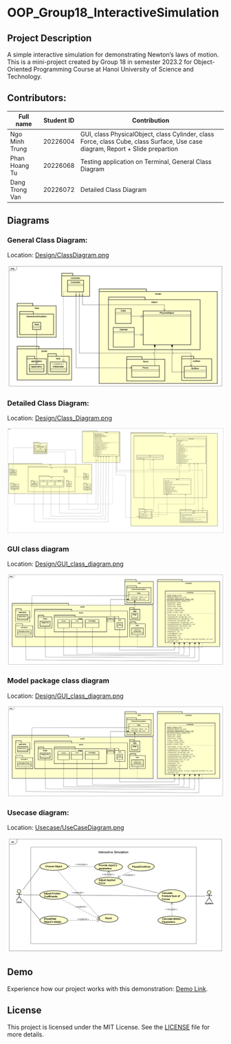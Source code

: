 # OOP_Group18_InteractiveSimulation
## Project Description
A simple interactive simulation for demonstrating Newton’s laws of motion.
This is a mini-project created by Group 18 in semester 2023.2 for Object-Oriented Programming Course at Hanoi University of Science and Technology.
## Contributors:
| Full name           | Student ID   | Contribution                                                                                                                   |
---------------------|------------  |--------------------------------------------------------------------------------------------------------------------------------|
| Ngo Minh Trung      |20226004      | GUI, class PhysicalObject, class Cylinder, class Force, class Cube, class Surface, Use case diagram, Report + Slide prepartion |
| Phan Hoang Tu       | 20226068     | Testing application on Terminal, General Class Diagram                                                                         |
| Dang Trong Van      | 20226072     | Detailed Class Diagram                                                                                 |



## Diagrams
### General Class Diagram:
Location: [Design/ClassDiagram.png](Design/General_Class_Diagram.png)

![Alt text](Design/General_Class_Diagram.png)

### Detailed Class Diagram:
Location: [Design/Class_Diagram.png](Design/Class_Diagram.png)

![Alt text](Design/Class_Diagram.png)

### GUI class diagram
Location: [Design/GUI_class_diagram.png](Design/GUI_class_diagram.png)

![Alt text](Design/GUI_class_diagram.png)

### Model package class diagram
Location: [Design/GUI_class_diagram.png](Design/Model_Class_Diagram.png)

![Alt text](Design/GUI_class_diagram.png)

### Usecase diagram:
Location: [Usecase/UseCaseDiagram.png](Usecase/UseCaseDiagram.png)

![Alt text](Usecase/UseCaseDiagram.png)

## Demo 
  Experience how our project works with this demonstration: [Demo Link](https://drive.google.com/file/d/1NLIkhn11kc8dD9bCNWWKvwizjR59NYKG/view?usp=sharing][DemoVideo).

## License
This project is licensed under the MIT License. See the [LICENSE](LICENSE) file for more details.